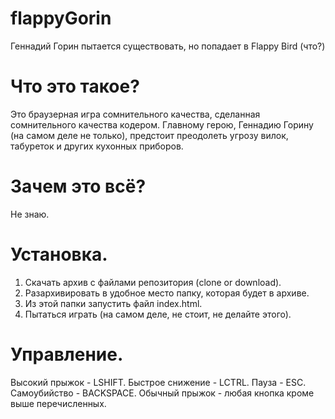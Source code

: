 # flappyGorin
Геннадий Горин пытается существовать, но попадает в Flappy Bird (что?)

#  Что это такое?
Это браузерная игра сомнительного качества, сделанная сомнительного качества кодером.
Главному герою, Геннадию Горину (на самом деле не только), предстоит преодолеть угрозу вилок, табуреток и других кухонных приборов.

# Зачем это всё?
Не знаю.

# Установка.
1) Скачать архив с файлами репозитория (clone or download).
2) Разархивировать в удобное место папку, которая будет в архиве.
3) Из этой папки запустить файл index.html.
4) Пытаться играть (на самом деле, не стоит, не делайте этого).

# Управление.
Высокий прыжок - LSHIFT.
Быстрое снижение - LCTRL.
Пауза - ESC.
Самоубийство - BACKSPACE.
Обычный прыжок - любая кнопка кроме выше перечисленных.

